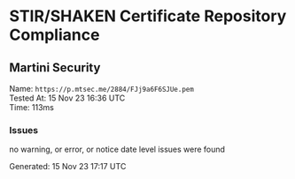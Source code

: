 # STIR/SHAKEN Certificate Repository Compliance

## Martini Security

Name: `https://p.mtsec.me/2884/FJj9a6F6SJUe.pem`\
Tested At: 15 Nov 23 16:36 UTC\
Time: 113ms

### Issues

no warning, or error, or notice date level issues were found

Generated: 15 Nov 23 17:17 UTC